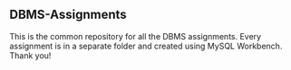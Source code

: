 ## DBMS-Assignments
This is the common repository for all the DBMS assignments. Every assignment is in a separate folder and created using MySQL Workbench. Thank you!
